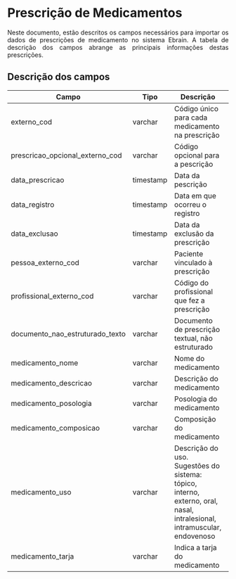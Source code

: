 # Prescrição de Medicamentos
<p align="justify"> 
Neste documento, estão descritos os campos necessários para importar os dados de prescrições de medicamento no sistema Ebrain. A tabela de descrição dos campos abrange as principais informações destas prescrições.
 </p>

 ## Descrição dos campos

| Campo                       | Tipo      | Descrição                                                                  | Restrição       |
|-----------------------------|-----------|----------------------------------------------------------------------------|-----------------|
| externo_cod                 | varchar     | Código único para cada medicamento na prescrição                       |  Obrigatório            |
| prescricao_opcional_externo_cod     | varchar | Código opcional para a pescrição                                       |                 |
| data_prescricao          | timestamp     | Data da pescrição                |                 |
| data_registro    | timestamp     | Data em que ocorreu o registro   | Obrigatório                |
| data_exclusao | timestamp     |   Data da exclusão da prescrição       |                 |
| pessoa_externo_cod            | varchar | Paciente vinculado à prescrição    |                 |
| profissional_externo_cod               | varchar | Código do profissional que fez a prescrição              |                 |
| documento_nao_estruturado_texto     | varchar   | Documento de prescrição textual, não estruturado                               |                 |
| medicamento_nome     | varchar   | Nome do medicamento                               |                 |
| medicamento_descricao     | varchar   | Descrição do medicamento                              |                 |
| medicamento_posologia     | varchar   | Posologia do medicamento                               |                 |
| medicamento_composicao     |  varchar  | Composição do medicamento                        |                 |
| medicamento_uso     |  varchar |  Descrição do uso. Sugestões do sistema: tópico, interno, externo, oral, nasal, intralesional, intramuscular, endovenoso               |                 |
| medicamento_tarja     |  varchar  | Indica a tarja do medicamento                     |                 |

